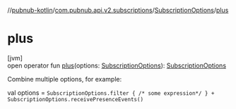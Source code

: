 //[pubnub-kotlin](../../../index.md)/[com.pubnub.api.v2.subscriptions](../index.md)/[SubscriptionOptions](index.md)/[plus](plus.md)

# plus

[jvm]\
open operator fun [plus](plus.md)(options: [SubscriptionOptions](index.md)): [SubscriptionOptions](index.md)

Combine multiple options, for example:

val options = `SubscriptionOptions.filter { /* some expression*/ } + SubscriptionOptions.receivePresenceEvents()`
